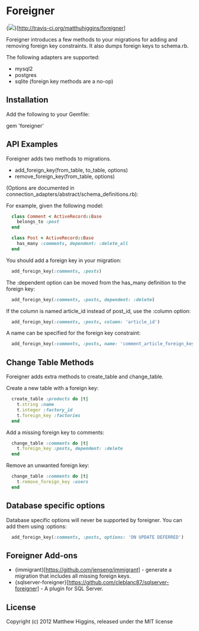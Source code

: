 # Foreigner
{<img src="https://secure.travis-ci.org/matthuhiggins/foreigner.png?rvm=1.9.3" />}[http://travis-ci.org/matthuhiggins/foreigner]

Foreigner introduces a few methods to your migrations for adding and removing foreign key constraints. It also dumps foreign keys to schema.rb.

The following adapters are supported:

* mysql2
* postgres
* sqlite (foreign key methods are a no-op)

## Installation

Add the following to your Gemfile:

  gem 'foreigner'

## API Examples

Foreigner adds two methods to migrations.

* add_foreign_key(from_table, to_table, options)
* remove_foreign_key(from_table, options)

(Options are documented in connection_adapters/abstract/schema_definitions.rb):

For example, given the following model:
```ruby
  class Comment < ActiveRecord::Base
    belongs_to :post
  end

  class Post < ActiveRecord::Base
    has_many :comments, dependent: :delete_all
  end
```  
You should add a foreign key in your migration:
```ruby
  add_foreign_key(:comments, :posts)
```
The :dependent option can be moved from the has_many definition to the foreign key:
```ruby
  add_foreign_key(:comments, :posts, dependent: :delete)
```
If the column is named article_id instead of post_id, use the :column option:
```ruby
  add_foreign_key(:comments, :posts, column: 'article_id')
```
A name can be specified for the foreign key constraint:
```ruby
  add_foreign_key(:comments, :posts, name: 'comment_article_foreign_key')
```
## Change Table Methods

Foreigner adds extra methods to create_table and change_table.

Create a new table with a foreign key:
```ruby
  create_table :products do |t|
    t.string :name
    t.integer :factory_id
    t.foreign_key :factories
  end
```
Add a missing foreign key to comments:
```ruby
  change_table :comments do |t|
    t.foreign_key :posts, dependent: :delete
  end
```
Remove an unwanted foreign key:
```ruby
  change_table :comments do |t|
    t.remove_foreign_key :users
  end
```
## Database specific options

Database specific options will never be supported by foreigner. You can add them using :options:
```ruby
  add_foreign_key(:comments, :posts, options: 'ON UPDATE DEFERRED')
```
## Foreigner Add-ons

* {immigrant}[https://github.com/jenseng/immigrant] - generate a migration that includes all missing foreign keys.
* {sqlserver-foreigner}[https://github.com/cleblanc87/sqlserver-foreigner] - A plugin for SQL Server.

## License

Copyright (c) 2012 Matthew Higgins, released under the MIT license
